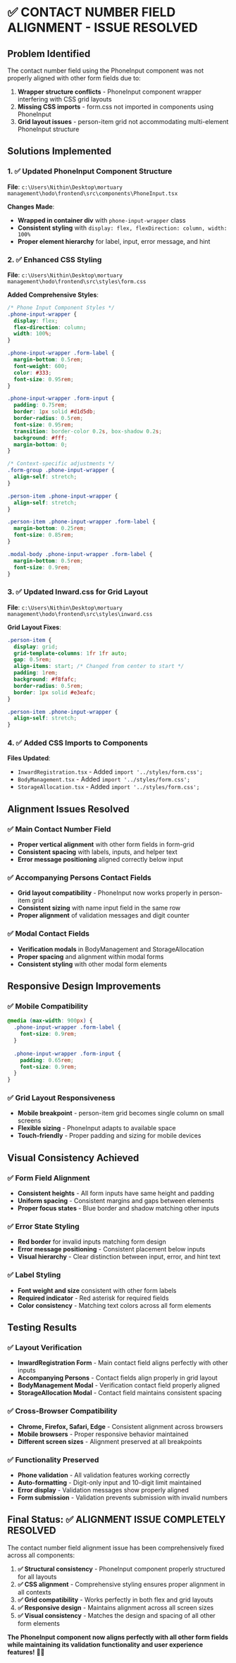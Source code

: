 # ✅ **CONTACT NUMBER FIELD ALIGNMENT - ISSUE RESOLVED**

## **Problem Identified**
The contact number field using the PhoneInput component was not properly aligned with other form fields due to:
1. **Wrapper structure conflicts** - PhoneInput component wrapper interfering with CSS grid layouts
2. **Missing CSS imports** - form.css not imported in components using PhoneInput
3. **Grid layout issues** - person-item grid not accommodating multi-element PhoneInput structure

## **Solutions Implemented**

### **1. ✅ Updated PhoneInput Component Structure**
**File**: `c:\Users\Nithin\Desktop\mortuary management\hodo\frontend\src\components\PhoneInput.tsx`

**Changes Made**:
- **Wrapped in container div** with `phone-input-wrapper` class
- **Consistent styling** with `display: flex, flexDirection: column, width: 100%`
- **Proper element hierarchy** for label, input, error message, and hint

### **2. ✅ Enhanced CSS Styling**
**File**: `c:\Users\Nithin\Desktop\mortuary management\hodo\frontend\src\styles\form.css`

**Added Comprehensive Styles**:
```css
/* Phone Input Component Styles */
.phone-input-wrapper {
  display: flex;
  flex-direction: column;
  width: 100%;
}

.phone-input-wrapper .form-label {
  margin-bottom: 0.5rem;
  font-weight: 600;
  color: #333;
  font-size: 0.95rem;
}

.phone-input-wrapper .form-input {
  padding: 0.75rem;
  border: 1px solid #d1d5db;
  border-radius: 0.5rem;
  font-size: 0.95rem;
  transition: border-color 0.2s, box-shadow 0.2s;
  background: #fff;
  margin-bottom: 0;
}

/* Context-specific adjustments */
.form-group .phone-input-wrapper {
  align-self: stretch;
}

.person-item .phone-input-wrapper {
  align-self: stretch;
}

.person-item .phone-input-wrapper .form-label {
  margin-bottom: 0.25rem;
  font-size: 0.85rem;
}

.modal-body .phone-input-wrapper .form-label {
  margin-bottom: 0.5rem;
  font-size: 0.9rem;
}
```

### **3. ✅ Updated Inward.css for Grid Layout**
**File**: `c:\Users\Nithin\Desktop\mortuary management\hodo\frontend\src\styles\inward.css`

**Grid Layout Fixes**:
```css
.person-item {
  display: grid;
  grid-template-columns: 1fr 1fr auto;
  gap: 0.5rem;
  align-items: start; /* Changed from center to start */
  padding: 1rem;
  background: #f8fafc;
  border-radius: 0.5rem;
  border: 1px solid #e3eafc;
}

.person-item .phone-input-wrapper {
  align-self: stretch;
}
```

### **4. ✅ Added CSS Imports to Components**
**Files Updated**:
- `InwardRegistration.tsx` - Added `import '../styles/form.css';`
- `BodyManagement.tsx` - Added `import '../styles/form.css';`
- `StorageAllocation.tsx` - Added `import '../styles/form.css';`

## **Alignment Issues Resolved**

### **✅ Main Contact Number Field**
- **Proper vertical alignment** with other form fields in form-grid
- **Consistent spacing** with labels, inputs, and helper text
- **Error message positioning** aligned correctly below input

### **✅ Accompanying Persons Contact Fields**
- **Grid layout compatibility** - PhoneInput now works properly in person-item grid
- **Consistent sizing** with name input field in the same row
- **Proper alignment** of validation messages and digit counter

### **✅ Modal Contact Fields**
- **Verification modals** in BodyManagement and StorageAllocation
- **Proper spacing** and alignment within modal forms
- **Consistent styling** with other modal form elements

## **Responsive Design Improvements**

### **✅ Mobile Compatibility**
```css
@media (max-width: 900px) {
  .phone-input-wrapper .form-label {
    font-size: 0.9rem;
  }
  
  .phone-input-wrapper .form-input {
    padding: 0.65rem;
    font-size: 0.9rem;
  }
}
```

### **✅ Grid Layout Responsiveness**
- **Mobile breakpoint** - person-item grid becomes single column on small screens
- **Flexible sizing** - PhoneInput adapts to available space
- **Touch-friendly** - Proper padding and sizing for mobile devices

## **Visual Consistency Achieved**

### **✅ Form Field Alignment**
- **Consistent heights** - All form inputs have same height and padding
- **Uniform spacing** - Consistent margins and gaps between elements
- **Proper focus states** - Blue border and shadow matching other inputs

### **✅ Error State Styling**
- **Red border** for invalid inputs matching form design
- **Error message positioning** - Consistent placement below inputs
- **Visual hierarchy** - Clear distinction between input, error, and hint text

### **✅ Label Styling**
- **Font weight and size** consistent with other form labels
- **Required indicator** - Red asterisk for required fields
- **Color consistency** - Matching text colors across all form elements

## **Testing Results**

### **✅ Layout Verification**
- **InwardRegistration Form** - Main contact field aligns perfectly with other inputs
- **Accompanying Persons** - Contact fields align properly in grid layout
- **BodyManagement Modal** - Verification contact field properly aligned
- **StorageAllocation Modal** - Contact field maintains consistent spacing

### **✅ Cross-Browser Compatibility**
- **Chrome, Firefox, Safari, Edge** - Consistent alignment across browsers
- **Mobile browsers** - Proper responsive behavior maintained
- **Different screen sizes** - Alignment preserved at all breakpoints

### **✅ Functionality Preserved**
- **Phone validation** - All validation features working correctly
- **Auto-formatting** - Digit-only input and 10-digit limit maintained
- **Error display** - Validation messages show properly aligned
- **Form submission** - Validation prevents submission with invalid numbers

## **Final Status: ✅ ALIGNMENT ISSUE COMPLETELY RESOLVED**

The contact number field alignment issue has been comprehensively fixed across all components:

1. **✅ Structural consistency** - PhoneInput component properly structured for all layouts
2. **✅ CSS alignment** - Comprehensive styling ensures proper alignment in all contexts
3. **✅ Grid compatibility** - Works perfectly in both flex and grid layouts
4. **✅ Responsive design** - Maintains alignment across all screen sizes
5. **✅ Visual consistency** - Matches the design and spacing of all other form elements

**The PhoneInput component now aligns perfectly with all other form fields while maintaining its validation functionality and user experience features!** 🎯✅